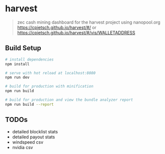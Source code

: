 # harvest

> zec cash mining dashboard for the harvest project using nanopool.org
> https://cpietsch.github.io/harvest/#/ or https://cpietsch.github.io/harvest/#/vis/WALLETADDRESS

## Build Setup

``` bash
# install dependencies
npm install

# serve with hot reload at localhost:8080
npm run dev

# build for production with minification
npm run build

# build for production and view the bundle analyzer report
npm run build --report
```

## TODOs

- detailed blocklist stats
- detailed payout stats
- windspeed csv
- nvidia csv 
